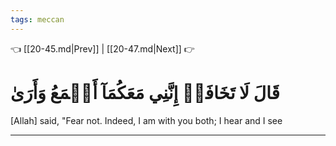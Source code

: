 ```yaml
---
tags: meccan
---
```


👈 [[20-45.md|Prev]] | [[20-47.md|Next]] 👉

# قَالَ لَا تَخَافَآۖ إِنَّنِي مَعَكُمَآ أَسۡمَعُ وَأَرَىٰ

[Allah] said, "Fear not. Indeed, I am with you both; I hear and I see

---

